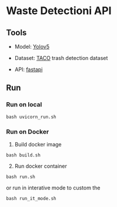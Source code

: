 # Waste Detectioni API

## Tools

* Model: [Yolov5](https://github.com/ultralytics/yolov5)

* Dataset: [TACO](http://tacodataset.org) trash detection dataset

* API: [fastapi](https://fastapi.tiangolo.com)

## Run

### Run on local

```
bash uvicorn_run.sh
```

### Run on Docker

1. Build docker image

```
bash build.sh
```

2. Run docker container

```
bash run.sh
```

or run in interative mode to custom the 
```
bash run_it_mode.sh
```